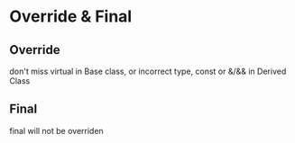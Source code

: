 Override & Final
=================

Override
-------------
don't miss virtual in Base class, or incorrect type, const or &/&& in Derived Class
  
Final
------
final will not be overriden